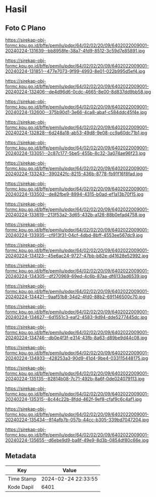 # Hasil

## Foto C Plano

https://sirekap-obj-formc.kpu.go.id/bffe/pemilu/pdpr/64/02/02/20/09/6402022009001-20240224-131639--bb8958fe-38a7-4fd9-8512-3c59d7e85891.jpg

https://sirekap-obj-formc.kpu.go.id/bffe/pemilu/pdpr/64/02/02/20/09/6402022009001-20240224-131851--477e7073-9f99-4993-8e01-022b995d5ef4.jpg

https://sirekap-obj-formc.kpu.go.id/bffe/pemilu/pdpr/64/02/02/20/09/6402022009001-20240224-132406--de4d96d6-0cdc-4665-8e00-8d837dd9bb58.jpg

https://sirekap-obj-formc.kpu.go.id/bffe/pemilu/pdpr/64/02/02/20/09/6402022009001-20240224-132600--375b90d1-3e66-4ca8-abaf-c584ddc45f4e.jpg

https://sirekap-obj-formc.kpu.go.id/bffe/pemilu/pdpr/64/02/02/20/09/6402022009001-20240224-132828--6d248a18-ab53-49d8-9e08-cc9a60dc71b1.jpg

https://sirekap-obj-formc.kpu.go.id/bffe/pemilu/pdpr/64/02/02/20/09/6402022009001-20240224-133051--2c87c177-5be5-455b-8c32-3a074ae96f23.jpg

https://sirekap-obj-formc.kpu.go.id/bffe/pemilu/pdpr/64/02/02/20/09/6402022009001-20240224-133243--390242fc-8215-436b-8778-fb91f16f8fad.jpg

https://sirekap-obj-formc.kpu.go.id/bffe/pemilu/pdpr/64/02/02/20/09/6402022009001-20240224-133502--de82fbe9-8994-4315-b0ad-ef1a13b70f15.jpg

https://sirekap-obj-formc.kpu.go.id/bffe/pemilu/pdpr/64/02/02/20/09/6402022009001-20240224-133619--213f53a2-3d65-432b-a128-88b0efad4758.jpg

https://sirekap-obj-formc.kpu.go.id/bffe/pemilu/pdpr/64/02/02/20/09/6402022009001-20240224-133935--cf913f31-04cf-4dbd-8bff-4553ee567dc9.jpg

https://sirekap-obj-formc.kpu.go.id/bffe/pemilu/pdpr/64/02/02/20/09/6402022009001-20240224-134123--45e6ac24-9727-47bb-b82e-d41628e52992.jpg

https://sirekap-obj-formc.kpu.go.id/bffe/pemilu/pdpr/64/02/02/20/09/6402022009001-20240224-134305--df270969-69ed-4c6b-87aa-df6133ad6539.jpg

https://sirekap-obj-formc.kpu.go.id/bffe/pemilu/pdpr/64/02/02/20/09/6402022009001-20240224-134421--9aaf51b8-34d2-4fd0-88b2-691146500c70.jpg

https://sirekap-obj-formc.kpu.go.id/bffe/pemilu/pdpr/64/02/02/20/09/6402022009001-20240224-134627--6d1551c3-eaf2-4583-9d94-dde5277445dc.jpg

https://sirekap-obj-formc.kpu.go.id/bffe/pemilu/pdpr/64/02/02/20/09/6402022009001-20240224-134746--db0e4f3f-e314-43fb-8a63-d89be9d44c08.jpg

https://sirekap-obj-formc.kpu.go.id/bffe/pemilu/pdpr/64/02/02/20/09/6402022009001-20240224-134933--428253a3-90d9-41d4-9be4-033115448175.jpg

https://sirekap-obj-formc.kpu.go.id/bffe/pemilu/pdpr/64/02/02/20/09/6402022009001-20240224-135135--82814b08-7c71-492b-8a6f-0de024079113.jpg

https://sirekap-obj-formc.kpu.go.id/bffe/pemilu/pdpr/64/02/02/20/09/6402022009001-20240224-135315--8c44c22b-8fdd-462f-9ef8-cfaf9c6c4af1.jpg

https://sirekap-obj-formc.kpu.go.id/bffe/pemilu/pdpr/64/02/02/20/09/6402022009001-20240224-135434--814afb7b-057b-44cc-b305-339bd7047204.jpg

https://sirekap-obj-formc.kpu.go.id/bffe/pemilu/pdpr/64/02/02/20/09/6402022009001-20240224-135655--d6ebe9d9-ba8f-49e9-8d3b-0854df80c66e.jpg


## Metadata

| Key        | Value               |
| ---------- | ------------------- |
| Time Stamp | 2024-02-24 22:33:55 |
| Kode Dapil | 6401                |



